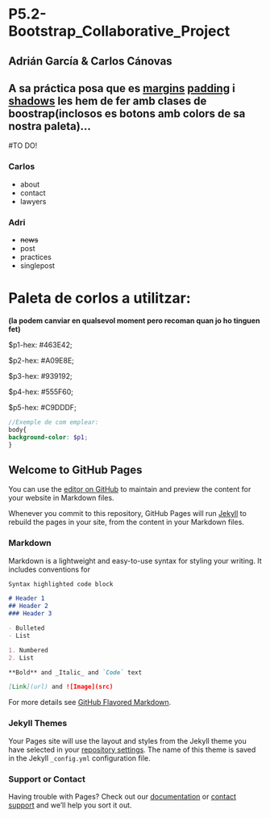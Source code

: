 # P5.2-Bootstrap_Collaborative_Project
## Adrián García & Carlos Cánovas

## A sa práctica posa que es [margins](https://getbootstrap.com/docs/4.4/utilities/spacing/ "Spacing boostrap") [padding](https://www.w3schools.com/bootstrap4/bootstrap_utilities.asp "Resum w3") i [shadows](https://getbootstrap.com/docs/4.4/utilities/shadows/ "Shadows boostrap") les hem de fer amb clases de boostrap(inclosos es botons amb colors de sa nostra paleta)...


#TO DO!
### Carlos
* about
* contact
* lawyers

### Adri
* ~~news~~
* post
* practices
* singlepost

# Paleta de corlos a utilitzar: 
**(la podem canviar en qualsevol moment pero recoman quan jo ho tinguen fet)**

$p1-hex: #463E42;

$p2-hex: #A09E8E;

$p3-hex: #939192;

$p4-hex: #555F60;

$p5-hex: #C9DDDF;

```scss
//Exemple de com emplear:
body{
background-color: $p1;
}

```

## Welcome to GitHub Pages

You can use the [editor on GitHub](https://github.com/carlos-canovas/P5.2-Bootstrap_Collaborative_Project/edit/master/README.md) to maintain and preview the content for your website in Markdown files.

Whenever you commit to this repository, GitHub Pages will run [Jekyll](https://jekyllrb.com/) to rebuild the pages in your site, from the content in your Markdown files.

### Markdown

Markdown is a lightweight and easy-to-use syntax for styling your writing. It includes conventions for

```markdown
Syntax highlighted code block

# Header 1
## Header 2
### Header 3

- Bulleted
- List

1. Numbered
2. List

**Bold** and _Italic_ and `Code` text

[Link](url) and ![Image](src)
```

For more details see [GitHub Flavored Markdown](https://guides.github.com/features/mastering-markdown/).

### Jekyll Themes

Your Pages site will use the layout and styles from the Jekyll theme you have selected in your [repository settings](https://github.com/carlos-canovas/P5.2-Bootstrap_Collaborative_Project/settings). The name of this theme is saved in the Jekyll `_config.yml` configuration file.

### Support or Contact

Having trouble with Pages? Check out our [documentation](https://help.github.com/categories/github-pages-basics/) or [contact support](https://github.com/contact) and we’ll help you sort it out.
